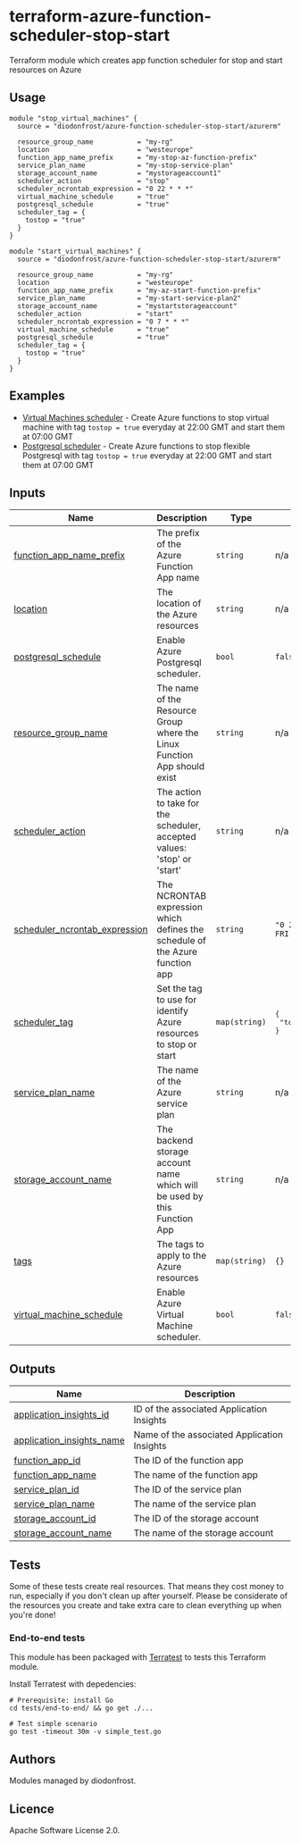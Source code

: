 # terraform-azure-function-scheduler-stop-start

Terraform module which creates app function scheduler for stop and start resources on Azure

## Usage

```hcl
module "stop_virtual_machines" {
  source = "diodonfrost/azure-function-scheduler-stop-start/azurerm"

  resource_group_name           = "my-rg"
  location                      = "westeurope"
  function_app_name_prefix      = "my-stop-az-function-prefix"
  service_plan_name             = "my-stop-service-plan"
  storage_account_name          = "mystorageaccount1"
  scheduler_action              = "stop"
  scheduler_ncrontab_expression = "0 22 * * *"
  virtual_machine_schedule      = "true"
  postgresql_schedule           = "true"
  scheduler_tag = {
    tostop = "true"
  }
}

module "start_virtual_machines" {
  source = "diodonfrost/azure-function-scheduler-stop-start/azurerm"

  resource_group_name           = "my-rg"
  location                      = "westeurope"
  function_app_name_prefix      = "my-az-start-function-prefix"
  service_plan_name             = "my-start-service-plan2"
  storage_account_name          = "mystartstorageaccount"
  scheduler_action              = "start"
  scheduler_ncrontab_expression = "0 7 * * *"
  virtual_machine_schedule      = "true"
  postgresql_schedule           = "true"
  scheduler_tag = {
    tostop = "true"
  }
}
```

## Examples

*   [Virtual Machines scheduler](https://github.com/diodonfrost/terraform-azure-function-scheduler-stop-start/tree/master/examples/simple) - Create Azure functions to stop virtual machine with tag `tostop = true` everyday at 22:00 GMT and start them at 07:00 GMT
*   [Postgresql scheduler](https://github.com/diodonfrost/terraform-azure-function-scheduler-stop-start/tree/master/examples/postgresql_scheduler) - Create Azure functions to stop flexible Postgresql with tag `tostop = true` everyday at 22:00 GMT and start them at 07:00 GMT

## Inputs

| Name | Description | Type | Default | Required |
|------|-------------|------|---------|:--------:|
| <a name="input_function_app_name_prefix"></a> [function\_app\_name\_prefix](#input\_function\_app\_name\_prefix) | The prefix of the Azure Function App name | `string` | n/a | yes |
| <a name="input_location"></a> [location](#input\_location) | The location of the Azure resources | `string` | n/a | yes |
| <a name="input_postgresql_schedule"></a> [postgresql\_schedule](#input\_postgresql\_schedule) | Enable Azure Postgresql scheduler. | `bool` | `false` | no |
| <a name="input_resource_group_name"></a> [resource\_group\_name](#input\_resource\_group\_name) | The name of the Resource Group where the Linux Function App should exist | `string` | n/a | yes |
| <a name="input_scheduler_action"></a> [scheduler\_action](#input\_scheduler\_action) | The action to take for the scheduler, accepted values: 'stop' or 'start' | `string` | n/a | yes |
| <a name="input_scheduler_ncrontab_expression"></a> [scheduler\_ncrontab\_expression](#input\_scheduler\_ncrontab\_expression) | The NCRONTAB expression which defines the schedule of the Azure function app | `string` | `"0 22 ? * MON-FRI *"` | no |
| <a name="input_scheduler_tag"></a> [scheduler\_tag](#input\_scheduler\_tag) | Set the tag to use for identify Azure resources to stop or start | `map(string)` | <pre>{<br>  "tostop": "true"<br>}</pre> | no |
| <a name="input_service_plan_name"></a> [service\_plan\_name](#input\_service\_plan\_name) | The name of the Azure service plan | `string` | n/a | yes |
| <a name="input_storage_account_name"></a> [storage\_account\_name](#input\_storage\_account\_name) | The backend storage account name which will be used by this Function App | `string` | n/a | yes |
| <a name="input_tags"></a> [tags](#input\_tags) | The tags to apply to the Azure resources | `map(string)` | `{}` | no |
| <a name="input_virtual_machine_schedule"></a> [virtual\_machine\_schedule](#input\_virtual\_machine\_schedule) | Enable Azure Virtual Machine scheduler. | `bool` | `false` | no |

## Outputs

| Name | Description |
|------|-------------|
| <a name="output_application_insights_id"></a> [application\_insights\_id](#output\_application\_insights\_id) | ID of the associated Application Insights |
| <a name="output_application_insights_name"></a> [application\_insights\_name](#output\_application\_insights\_name) | Name of the associated Application Insights |
| <a name="output_function_app_id"></a> [function\_app\_id](#output\_function\_app\_id) | The ID of the function app |
| <a name="output_function_app_name"></a> [function\_app\_name](#output\_function\_app\_name) | The name of the function app |
| <a name="output_service_plan_id"></a> [service\_plan\_id](#output\_service\_plan\_id) | The ID of the service plan |
| <a name="output_service_plan_name"></a> [service\_plan\_name](#output\_service\_plan\_name) | The name of the service plan |
| <a name="output_storage_account_id"></a> [storage\_account\_id](#output\_storage\_account\_id) | The ID of the storage account |
| <a name="output_storage_account_name"></a> [storage\_account\_name](#output\_storage\_account\_name) | The name of the storage account |

## Tests

Some of these tests create real resources. That means they cost money to run, especially if you don't clean up after yourself. Please be considerate of the resources you create and take extra care to clean everything up when you're done!

### End-to-end tests

This module has been packaged with [Terratest](https://github.com/gruntwork-io/terratest) to tests this Terraform module.

Install Terratest with depedencies:

```shell
# Prerequisite: install Go
cd tests/end-to-end/ && go get ./...

# Test simple scenario
go test -timeout 30m -v simple_test.go
```

## Authors

Modules managed by diodonfrost.

## Licence

Apache Software License 2.0.
